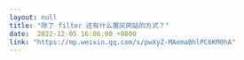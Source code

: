 ```yaml
---
layout: null
title: "除了 filter 还有什么置灰网站的方式？"
date:  2022-12-05 16:06:00 +0800
link: "https://mp.weixin.qq.com/s/pwXyZ-MAemaBhlPC6KM0hA"
---
```

